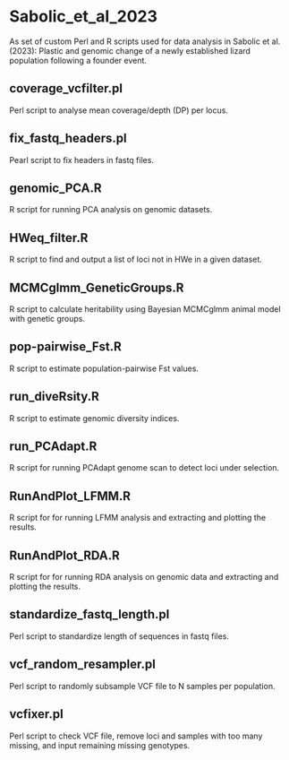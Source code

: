 # Sabolic_et_al_2023
As set of custom Perl and R scripts used for data analysis in Sabolic et al. (2023): Plastic and genomic change of a newly established lizard population following a founder event.

## coverage_vcfilter.pl
Perl script to analyse mean coverage/depth (DP) per locus.

## fix_fastq_headers.pl
Pearl script to fix headers in fastq files.

## genomic_PCA.R
R script for running PCA analysis on genomic datasets.

## HWeq_filter.R
R script to find and output a list of loci not in HWe in a given dataset.

## MCMCglmm_GeneticGroups.R
R script to calculate heritability using Bayesian MCMCglmm animal model with genetic groups.

## pop-pairwise_Fst.R
R script to estimate population-pairwise Fst values.

## run_diveRsity.R
R script to estimate genomic diversity indices.

## run_PCAdapt.R
R script for running PCAdapt genome scan to detect loci under selection.

## RunAndPlot_LFMM.R
R script for for running LFMM analysis and extracting and plotting the results.

## RunAndPlot_RDA.R
R script for for running RDA analysis on genomic data and extracting and plotting the results.

## standardize_fastq_length.pl
Perl script to standardize length of sequences in fastq files.

## vcf_random_resampler.pl
Perl script to randomly subsample VCF file to N samples per population.

## vcfixer.pl
Perl script to check VCF file, remove loci and samples with too many missing, and input remaining missing genotypes.
